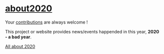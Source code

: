 # [about2020](https://github.com/sanyam121R/about2020)

Your [contributions](contributing.md) are always welcome !

This project or website provides news/events happended in this year, **2020 - a bad year**.

[All about 2020](https://sanyam121r.github.io/about2020/)
